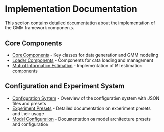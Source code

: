# Implementation Documentation

This section contains detailed documentation about the implementation of the GMM framework components.

## Core Components

- [Core Components](./core_components.md) - Key classes for data generation and GMM modeling
- [Loader Components](./loader_components.md) - Components for data loading and management
- [Mutual Information Estimation](./mi_estimation.md) - Implementation of MI estimation components

## Configuration and Experiment System

- [Configuration System](./config_system.md) - Overview of the configuration system with JSON files and presets
- [Experiment Presets](./experiment_presets.md) - Detailed documentation on experiment presets and their usage
- [Model Configuration](./model_configuration.md) - Documentation on model architecture presets and configuration